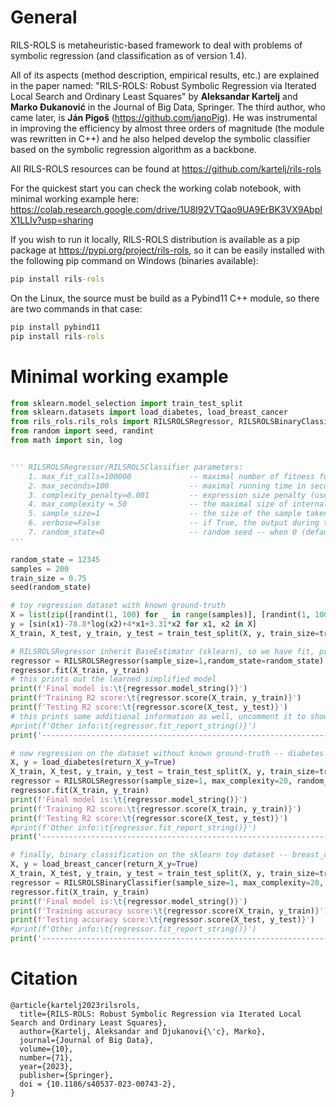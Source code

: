# General

RILS-ROLS is metaheuristic-based framework to deal with problems of symbolic regression (and classification as of version 1.4). 

All of its aspects (method description, empirical results, etc.) are explained in the paper named:
"RILS-ROLS: Robust Symbolic Regression via Iterated Local Search and Ordinary Least Squares" by **Aleksandar Kartelj** and **Marko Đukanović** in the Journal of Big Data, Springer. 
The third author, who came later, is **Ján Pigoš** (https://github.com/janoPig). He was instrumental in improving the efficiency by almost three orders of magnitude (the module was rewritten in C++) and he also helped develop the symbolic classifier based on the symbolic regression algorithm as a backbone.

All RILS-ROLS resources can be found at https://github.com/kartelj/rils-rols

For the quickest start you can check the working colab notebook, with minimal working example here:
https://colab.research.google.com/drive/1U8I92VTQao9UA9ErBK3VX9AbpIX1LLIv?usp=sharing

If you wish to run it locally, RILS-ROLS distribution is available as a pip package at https://pypi.org/project/rils-rols,
so it can be easily installed with the following pip command on Windows (binaries available):

```bat
pip install rils-rols
```

On the Linux, the source must be build as a Pybind11 C++ module, so there are two commands in that case:

```bat
pip install pybind11
pip install rils-rols
```

# Minimal working example
```python
from sklearn.model_selection import train_test_split
from sklearn.datasets import load_diabetes, load_breast_cancer
from rils_rols.rils_rols import RILSROLSRegressor, RILSROLSBinaryClassifier
from random import seed, randint
from math import sin, log


''' RILSROLSRegressor/RILSROLSClassifier parameters:
    1. max_fit_calls=100000             -- maximal number of fitness function calls
    2. max_seconds=100                  -- maximal running time in seconds
    3. complexity_penalty=0.001         -- expression size penalty (used for FitnessType.PENALTY) -- larger value means size is more important
    4. max_complexity = 50              -- the maximal size of internal expression (without symplification)
    5. sample_size=1                    -- the size of the sample taken from the training part, takes value from [0, 1], where 0 activates automatic sample size selection
    6. verbose=False                    -- if True, the output during the program execution contains more details
    7. random_state=0                   -- random seed -- when 0 (default), the algorithm might produce different results in different runs
'''

random_state = 12345
samples = 200
train_size = 0.75
seed(random_state)

# toy regression dataset with known ground-truth 
X = list(zip([randint(1, 100) for _ in range(samples)], [randint(1, 100) for _ in range(samples)]))
y = [sin(x1)-78.8*log(x2)+4*x1+3.31*x2 for x1, x2 in X]
X_train, X_test, y_train, y_test = train_test_split(X, y, train_size=train_size, test_size=1-train_size, random_state=random_state)

# RILSROLSRegressor inherit BaseEstimator (sklearn), so we have fit, predict and score methods, where the score method is R2
regressor = RILSROLSRegressor(sample_size=1,random_state=random_state)
regressor.fit(X_train, y_train)
# this prints out the learned simplified model
print(f'Final model is:\t{regressor.model_string()}')
print(f'Training R2 score:\t{regressor.score(X_train, y_train)}')
print(f'Testing R2 score:\t{regressor.score(X_test, y_test)}')
# this prints some additional information as well, uncomment it to show it
#print(f'Other info:\t{regressor.fit_report_string()}')
print('--------------------------------------------------------------------------------------------------------------')

# now regression on the dataset without known ground-truth -- diabetes
X, y = load_diabetes(return_X_y=True)
X_train, X_test, y_train, y_test = train_test_split(X, y, train_size=train_size, test_size=1-train_size, random_state=random_state)
regressor = RILSROLSRegressor(sample_size=1, max_complexity=20, random_state=random_state)
regressor.fit(X_train, y_train)
print(f'Final model is:\t{regressor.model_string()}')
print(f'Training R2 score:\t{regressor.score(X_train, y_train)}')
print(f'Testing R2 score:\t{regressor.score(X_test, y_test)}')
#print(f'Other info:\t{regressor.fit_report_string()}')
print('--------------------------------------------------------------------------------------------------------------')

# finally, binary classification on the sklearn toy dataset -- breast_cancer
X, y = load_breast_cancer(return_X_y=True)
X_train, X_test, y_train, y_test = train_test_split(X, y, train_size=train_size, test_size=1-train_size, random_state=random_state)
regressor = RILSROLSBinaryClassifier(sample_size=1, max_complexity=20, random_state=random_state)
regressor.fit(X_train, y_train)
print(f'Final model is:\t{regressor.model_string()}')
print(f'Training accuracy score:\t{regressor.score(X_train, y_train)}')
print(f'Testing accuracy score:\t{regressor.score(X_test, y_test)}')
#print(f'Other info:\t{regressor.fit_report_string()}')
print('--------------------------------------------------------------------------------------------------------------')

```
# Citation

```
@article{kartelj2023rilsrols,
  title={RILS-ROLS: Robust Symbolic Regression via Iterated Local Search and Ordinary Least Squares},
  author={Kartelj, Aleksandar and Djukanovi{\'c}, Marko},
  journal={Journal of Big Data},
  volume={10},
  number={71},
  year={2023},
  publisher={Springer}, 
  doi = {10.1186/s40537-023-00743-2},
}
```
